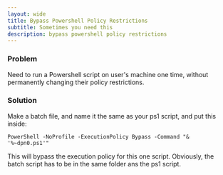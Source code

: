 ```yaml
---
layout: wide
title: Bypass Powershell Policy Restrictions
subtitle: Sometimes you need this
description: bypass powershell policy restrictions
---
```


### Problem

Need to run a Powershell script on user's machine one time, without permanently changing their policy restrictions. 

### Solution

Make a batch file, and name it the same as your ps1 script, and put this inside:

    PowerShell -NoProfile -ExecutionPolicy Bypass -Command "& '%~dpn0.ps1'"

This will bypass the execution policy for this one script. Obviously, the batch script has to be in the same folder ans the ps1 script.

